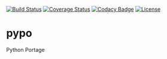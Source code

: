 [![Build Status](https://travis-ci.org/emcek/pypo.svg?branch=master)](https://travis-ci.org/emcek/pypo)
[![Coverage Status](https://coveralls.io/repos/github/emcek/pypo/badge.svg?branch=master)](https://coveralls.io/github/emcek/pypo?branch=master)
[![Codacy Badge](https://api.codacy.com/project/badge/Grade/1a374760f83544059b4d8c2bbad8d706)](https://www.codacy.com/app/mplichta/pypo?utm_source=github.com&amp;utm_medium=referral&amp;utm_content=emcek/pypo&amp;utm_campaign=Badge_Grade)
[![License](https://img.shields.io/badge/Licence-GPL--2-blue.svg)](./LICENSE)

# pypo
Python Portage
